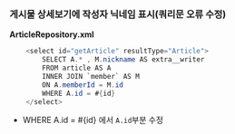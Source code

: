 ### 게시물 상세보기에 작성자 닉네임 표시(쿼리문 오류 수정)

**ArticleRepository.xml**

```java
	<select id="getArticle" resultType="Article">
		SELECT A.* , M.nickname AS extra__writer 
		FROM article AS A
		INNER JOIN `member` AS M
		ON A.memberId = M.id
		WHERE A.id = #{id}
	</select>
```

- WHERE A.id = #{id} 에서 ```A.id```부분 수정

